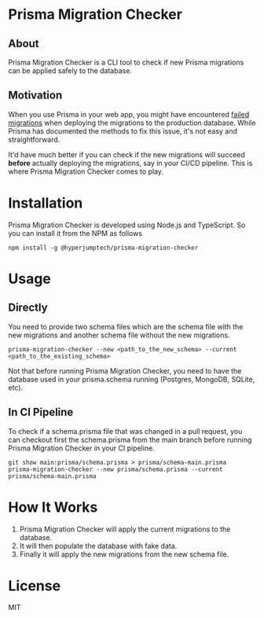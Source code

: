 # Prisma Migration Checker

## About

Prisma Migration Checker is a CLI tool to check if new Prisma migrations can be applied safely to the database.

## Motivation

When you use Prisma in your web app, you might have encountered [failed migrations](https://www.prisma.io/docs/guides/database/production-troubleshooting#failed-migration) when deploying the migrations to the production database. While Prisma has documented the methods to fix this issue, it's not easy and straightforward. 

It'd have much better if you can check if the new migrations will succeed **before** actually deploying the migrations, say in your CI/CD pipeline. This is where Prisma Migration Checker comes to play.

# Installation

Prisma Migration Checker is developed using Node.js and TypeScript. So you can install it from the NPM as follows

```
npm install -g @hyperjumptech/prisma-migration-checker
```

# Usage

## Directly

You need to provide two schema files which are the schema file with the new migrations and another schema file without the new migrations.

```
prisma-migration-checker --new <path_to_the_new_schema> --current <path_to_the_existing_schema>
```

Not that before running Prisma Migration Checker, you need to have the database used in your prisma.schema running (Postgres, MongoDB, SQLite, etc).

## In CI Pipeline

To check if a schema.prisma file that was changed in a pull request, you can checkout first the schema.prisma from the main branch before running Prisma Migration Checker in your CI pipeline.

```
git show main:prisma/schema.prisma > prisma/schema-main.prisma
prisma-migration-checker --new prisma/schema.prisma --current prisma/schema-main.prisma
```

# How It Works

1. Prisma Migration Checker will apply the current migrations to the database.
2. It will then populate the database with fake data.
3. Finally it will apply the new migrations from the new schema file.

# License 

MIT